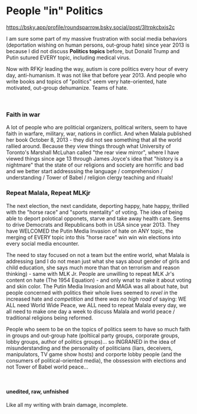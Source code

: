 # People "in" Politics

https://bsky.app/profile/roundsparrow.bsky.social/post/3ltrpkcbxis2c

I am sure some part of my massive frustration with social media behaviors (deportation wishing on human persons, out-group hate) since year 2013 is because I did not discuss **Politics topics** before, but Donald Trump and Putin sutured EVERY topic, including medical virus.

Now with RFKjr leading the way, autism is core politics every hour of every day, anti-humanism. It was not like that before year 2013. And people who write books and topics of "politics" seem very hate-oriented, hate motivated, out-group dehumanize. Teams of hate.

&nbsp;

### Faith in war

A lot of people who are politicial organizers, political writers, seem to have faith in warfare, military, war, nations in conflict. And when Malala published her book October 8, 2013 - they did not see something that all the world rallied around. Because they view things through what University of Toronto's Marshall McLuhan called "the rear view mirror", where I have viewed things since age 13 through James Joyce's idea that "history is a nightmare" that the state of our religions and society are horrific and bad and we better start addresssing the language / comprehension / understanding / Tower of Babel / religion clergy teaching and rituals!

### Repeat Malala, Repeat MLKjr

The next election, the next candidate, deporting happy, hate happy, thrilled with the "horse race" and "sports mentality" of voting. The idea of being able to deport polotical opponets, starve and take away health care. Seems to drive Democrats and Republicans both in USA since year 2013. They have WELCOMED the Putin Media Invasion of hate on ANY topic, the merging of EVERY topic into this "horse race" win win win elections into every social media encounter. 

The need to stay focused on not a team but the entire world, what Malala is addressing (and I do not mean just what she says about gender of girls and child education, she says much more than that on terrorism and reason thinking) - same with MLK Jr. People are unwilling to repeat MLK Jr's content on hate (The 1954 Equation) - and only wnat to make it about voting and skin color. The Putin Media Invasion and MAGA was all about hate, but people concerned with politics their whole lives seemed to *revel in* the increased hate and *competition* and there *was no high road* of saying: WE ALL need World Wide Peace, we ALL need to repeat Malala every day, we all need to make one day a week to discuss Malala and world peace / traditional religions being reformed.

People who seem to be on the topics of politics seem to have so much faith in groups and out-group hate (poltiical party groups, corporate groups, lobby groups, author of politics groups)... so INGRANED in the idea of misunderstanding and the personality of politicians (liars, deceivers, manipulators, TV game show hosts) and corporte lobby people (and the consumers of political-oriented media), the obssession with elections and not Tower of Babel world peace...

&nbsp;

#### unedited, raw, unfnished

Like all my writing with brain damage, incomplete.
